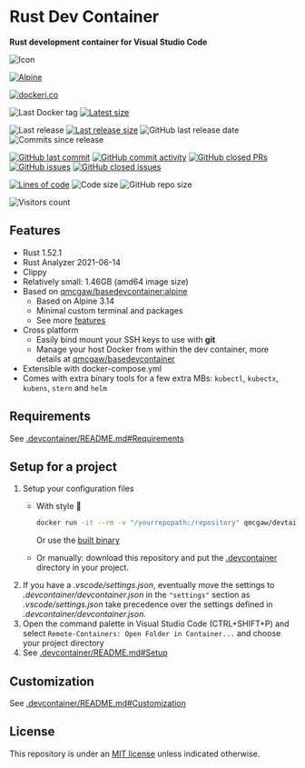 # Rust Dev Container

**Rust development container for Visual Studio Code**

![Icon](https://github.com/qdm12/rustdevcontainer/raw/main/icon.svg)

[![Alpine](https://github.com/qdm12/rustdevcontainer/actions/workflows/alpine.yml/badge.svg)](https://github.com/qdm12/rustdevcontainer/actions/workflows/alpine.yml)

[![dockeri.co](https://dockeri.co/image/qmcgaw/rustdevcontainer)](https://hub.docker.com/r/qmcgaw/rustdevcontainer)

![Last Docker tag](https://img.shields.io/docker/v/qmcgaw/rustdevcontainer?sort=semver&label=Last%20Docker%20tag)
[![Latest size](https://img.shields.io/docker/image-size/qmcgaw/rustdevcontainer/latest?label=Latest%20image)](https://hub.docker.com/r/qmcgaw/rustdevcontainer/tags)

![Last release](https://img.shields.io/github/release/qdm12/rustdevcontainer?label=Last%20release)
[![Last release size](https://img.shields.io/docker/image-size/qmcgaw/rustdevcontainer?sort=semver&label=Last%20released%20image)](https://hub.docker.com/r/qmcgaw/rustdevcontainer/tags?page=1&ordering=last_updated)
![GitHub last release date](https://img.shields.io/github/release-date/qdm12/rustdevcontainer?label=Last%20release%20date)
![Commits since release](https://img.shields.io/github/commits-since/qdm12/rustdevcontainer/latest?sort=semver)

[![GitHub last commit](https://img.shields.io/github/last-commit/qdm12/rustdevcontainer.svg)](https://github.com/qdm12/rustdevcontainer/commits/main)
[![GitHub commit activity](https://img.shields.io/github/commit-activity/y/qdm12/rustdevcontainer.svg)](https://github.com/qdm12/rustdevcontainer/graphs/contributors)
[![GitHub closed PRs](https://img.shields.io/github/issues-pr-closed/qdm12/rustdevcontainer.svg)](https://github.com/qdm12/rustdevcontainer/pulls?q=is%3Apr+is%3Aclosed)
[![GitHub issues](https://img.shields.io/github/issues/qdm12/rustdevcontainer.svg)](https://github.com/qdm12/rustdevcontainer/issues)
[![GitHub closed issues](https://img.shields.io/github/issues-closed/qdm12/rustdevcontainer.svg)](https://github.com/qdm12/rustdevcontainer/issues?q=is%3Aissue+is%3Aclosed)

[![Lines of code](https://img.shields.io/tokei/lines/github/qdm12/rustdevcontainer)](https://github.com/qdm12/rustdevcontainer)
![Code size](https://img.shields.io/github/languages/code-size/qdm12/rustdevcontainer)
![GitHub repo size](https://img.shields.io/github/repo-size/qdm12/rustdevcontainer)

![Visitors count](https://visitor-badge.laobi.icu/badge?page_id=rustdevcontainer.readme)

## Features

- Rust 1.52.1
- Rust Analyzer 2021-06-14
- Clippy
- Relatively small: 1.46GB (amd64 image size)
- Based on [qmcgaw/basedevcontainer:alpine](https://github.com/qdm12/basedevcontainer)
    - Based on Alpine 3.14
    - Minimal custom terminal and packages
    - See more [features](https://github.com/qdm12/basedevcontainer#features)
- Cross platform
    - Easily bind mount your SSH keys to use with **git**
    - Manage your host Docker from within the dev container, more details at [qmcgaw/basedevcontainer](https://github.com/qdm12/basedevcontainer#features)
- Extensible with docker-compose.yml
- Comes with extra binary tools for a few extra MBs: `kubectl`, `kubectx`, `kubens`, `stern` and `helm`

## Requirements

See [.devcontainer/README.md#Requirements](.devcontainer/README.md#Requirements)

## Setup for a project

1. Setup your configuration files
    - With style 💯

        ```sh
        docker run -it --rm -v "/yourrepopath:/repository" qmcgaw/devtainr:v0.2.0 -dev rust -path /repository -name projectname
        ```

        Or use the [built binary](https://github.com/qdm12/devtainr#binary)
    - Or manually: download this repository and put the [.devcontainer](.devcontainer) directory in your project.
1. If you have a *.vscode/settings.json*, eventually move the settings to *.devcontainer/devcontainer.json* in the `"settings"` section as *.vscode/settings.json* take precedence over the settings defined in *.devcontainer/devcontainer.json*.
1. Open the command palette in Visual Studio Code (CTRL+SHIFT+P) and select `Remote-Containers: Open Folder in Container...` and choose your project directory
1. See [.devcontainer/README.md#Setup](.devcontainer/README.md#Setup)

## Customization

See [.devcontainer/README.md#Customization](.devcontainer/README.md#Customization)

## License

This repository is under an [MIT license](https://github.com/qdm12/rustdevcontainer/main/LICENSE) unless indicated otherwise.
